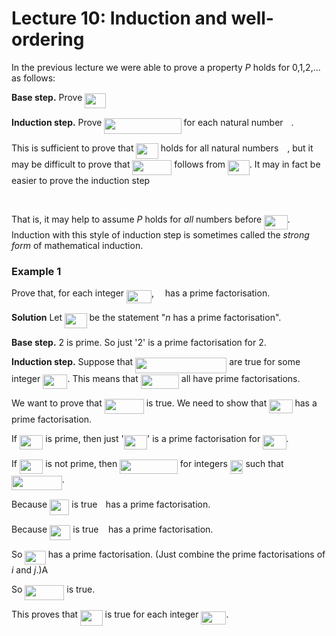# Lecture 10: Induction and well-ordering

In the previous lecture we were able to prove a property _P_ holds for 0,1,2,...
as follows:

**Base step.** Prove <img src="https://rawgit.com/dylanpinn/MAT1830/master//lectures/tex/c94461c42a545e128f875c4c5b07f994.svg?invert_in_darkmode" align=middle width=33.8415pt height=24.65759999999998pt/>

**Induction step.** Prove <img src="https://rawgit.com/dylanpinn/MAT1830/master//lectures/tex/8d964ff95bb74502bce8da917cfee26f.svg?invert_in_darkmode" align=middle width=123.27612000000002pt height=24.65759999999998pt/> for each natural number <img src="https://rawgit.com/dylanpinn/MAT1830/master//lectures/tex/63bb9849783d01d91403bc9a5fea12a2.svg?invert_in_darkmode" align=middle width=9.075495000000004pt height=22.831379999999992pt/>.

This is sufficient to prove that <img src="https://rawgit.com/dylanpinn/MAT1830/master//lectures/tex/e720ef2e3dc10278f2cc0341a8635074.svg?invert_in_darkmode" align=middle width=35.48919pt height=24.65759999999998pt/> holds for all natural numbers <img src="https://rawgit.com/dylanpinn/MAT1830/master//lectures/tex/55a049b8f161ae7cfeb0197d75aff967.svg?invert_in_darkmode" align=middle width=9.867000000000003pt height=14.155350000000013pt/>, but
it may be difficult to prove that <img src="https://rawgit.com/dylanpinn/MAT1830/master//lectures/tex/11ef9f3112a5610ca9d47a508db9dc2d.svg?invert_in_darkmode" align=middle width=63.008055pt height=24.65759999999998pt/> follows from <img src="https://rawgit.com/dylanpinn/MAT1830/master//lectures/tex/4aea7d03cb3afc4a3d2c5963d5d5d280.svg?invert_in_darkmode" align=middle width=34.69768500000001pt height=24.65759999999998pt/>. It may in fact
be easier to prove the induction step

<p align="center"><img src="https://rawgit.com/dylanpinn/MAT1830/master//lectures/tex/05a45a135d2511e0c2696d52d0124eb8.svg?invert_in_darkmode" align=middle width=264.93059999999997pt height=16.438356pt/></p>

That is, it may help to assume _P_ holds for _all_ numbers before <img src="https://rawgit.com/dylanpinn/MAT1830/master//lectures/tex/33359de825e43daa97171e27f6558ae9.svg?invert_in_darkmode" align=middle width=37.385865pt height=22.831379999999992pt/>.
Induction with this style of induction step is sometimes called the _strong
form_ of mathematical induction.

### Example 1

Prove that, for each integer <img src="https://rawgit.com/dylanpinn/MAT1830/master//lectures/tex/e4fa18f24ed41ec42105ccc667ea4f17.svg?invert_in_darkmode" align=middle width=40.003755pt height=21.18732pt/>, <img src="https://rawgit.com/dylanpinn/MAT1830/master//lectures/tex/55a049b8f161ae7cfeb0197d75aff967.svg?invert_in_darkmode" align=middle width=9.867000000000003pt height=14.155350000000013pt/> has a prime factorisation.

**Solution** Let <img src="https://rawgit.com/dylanpinn/MAT1830/master//lectures/tex/e720ef2e3dc10278f2cc0341a8635074.svg?invert_in_darkmode" align=middle width=35.48919pt height=24.65759999999998pt/> be the statement "_n_ has a prime factorisation".

**Base step.** 2 is prime. So just '2' is a prime factorisation for 2.

**Induction step.** Suppose that <img src="https://rawgit.com/dylanpinn/MAT1830/master//lectures/tex/e6538594d90f0bbf79f17ccac088c5fc.svg?invert_in_darkmode" align=middle width=146.21573999999998pt height=24.65759999999998pt/> are true for some
integer <img src="https://rawgit.com/dylanpinn/MAT1830/master//lectures/tex/93b0cc42af701f8d26df07765ffc4627.svg?invert_in_darkmode" align=middle width=39.212250000000004pt height=22.831379999999992pt/>. This means that <img src="https://rawgit.com/dylanpinn/MAT1830/master//lectures/tex/85cee8732265bbf3ae3fd7c4249bbc0c.svg?invert_in_darkmode" align=middle width=61.13019pt height=22.831379999999992pt/> all have prime
factorisations.

We want to prove that <img src="https://rawgit.com/dylanpinn/MAT1830/master//lectures/tex/11ef9f3112a5610ca9d47a508db9dc2d.svg?invert_in_darkmode" align=middle width=63.008055pt height=24.65759999999998pt/> is true. We need to show that <img src="https://rawgit.com/dylanpinn/MAT1830/master//lectures/tex/33359de825e43daa97171e27f6558ae9.svg?invert_in_darkmode" align=middle width=37.385865pt height=22.831379999999992pt/> has a prime
factorisation.

If <img src="https://rawgit.com/dylanpinn/MAT1830/master//lectures/tex/33359de825e43daa97171e27f6558ae9.svg?invert_in_darkmode" align=middle width=37.385865pt height=22.831379999999992pt/> is prime, then just '<img src="https://rawgit.com/dylanpinn/MAT1830/master//lectures/tex/33359de825e43daa97171e27f6558ae9.svg?invert_in_darkmode" align=middle width=37.385865pt height=22.831379999999992pt/>' is a prime factorisation for <img src="https://rawgit.com/dylanpinn/MAT1830/master//lectures/tex/33359de825e43daa97171e27f6558ae9.svg?invert_in_darkmode" align=middle width=37.385865pt height=22.831379999999992pt/>.

If <img src="https://rawgit.com/dylanpinn/MAT1830/master//lectures/tex/33359de825e43daa97171e27f6558ae9.svg?invert_in_darkmode" align=middle width=37.385865pt height=22.831379999999992pt/> is not prime, then <img src="https://rawgit.com/dylanpinn/MAT1830/master//lectures/tex/3f528536e5a20b7972602504e6e06f0a.svg?invert_in_darkmode" align=middle width=92.76828pt height=22.831379999999992pt/> for integers <img src="https://rawgit.com/dylanpinn/MAT1830/master//lectures/tex/4fe48dde86ac2d37419f0b35d57ac460.svg?invert_in_darkmode" align=middle width=20.679615000000002pt height=21.683310000000006pt/> such that <img src="https://rawgit.com/dylanpinn/MAT1830/master//lectures/tex/e65a6ad6d055e6d89ced4144c5055e47.svg?invert_in_darkmode" align=middle width=80.702325pt height=22.831379999999992pt/>.

Because <img src="https://rawgit.com/dylanpinn/MAT1830/master//lectures/tex/02e5e81fd8ab521241a88f4d502b53e6.svg?invert_in_darkmode" align=middle width=31.285485pt height=24.65759999999998pt/> is true <img src="https://rawgit.com/dylanpinn/MAT1830/master//lectures/tex/77a3b857d53fb44e33b53e4c8b68351a.svg?invert_in_darkmode" align=middle width=5.663295000000005pt height=21.683310000000006pt/> has a prime factorisation.

Because <img src="https://rawgit.com/dylanpinn/MAT1830/master//lectures/tex/1aadac9df964729662a76d442fca2190.svg?invert_in_darkmode" align=middle width=33.332640000000005pt height=24.65759999999998pt/> is true <img src="https://rawgit.com/dylanpinn/MAT1830/master//lectures/tex/36b5afebdba34564d884d347484ac0c7.svg?invert_in_darkmode" align=middle width=7.710483000000004pt height=21.683310000000006pt/> has a prime factorisation.

So <img src="https://rawgit.com/dylanpinn/MAT1830/master//lectures/tex/a238dda0a11c8a4443e2f0f31f3d5e03.svg?invert_in_darkmode" align=middle width=33.46497000000001pt height=21.683310000000006pt/> has a prime factorisation. (Just combine the prime
factorisations of _i_ and _j_.)A

So <img src="https://rawgit.com/dylanpinn/MAT1830/master//lectures/tex/11ef9f3112a5610ca9d47a508db9dc2d.svg?invert_in_darkmode" align=middle width=63.008055pt height=24.65759999999998pt/> is true.

This proves that <img src="https://rawgit.com/dylanpinn/MAT1830/master//lectures/tex/e720ef2e3dc10278f2cc0341a8635074.svg?invert_in_darkmode" align=middle width=35.48919pt height=24.65759999999998pt/> is true for each integer <img src="https://rawgit.com/dylanpinn/MAT1830/master//lectures/tex/e4fa18f24ed41ec42105ccc667ea4f17.svg?invert_in_darkmode" align=middle width=40.003755pt height=21.18732pt/>.
